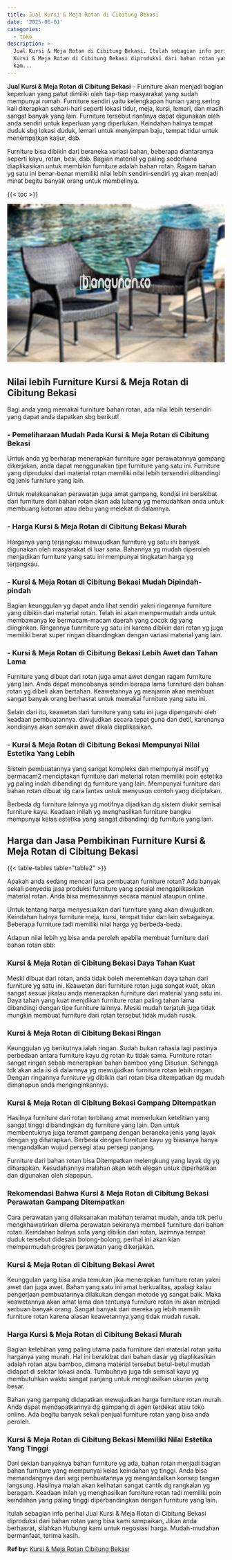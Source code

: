 ```yaml
---
title: Jual Kursi & Meja Rotan di Cibitung Bekasi
date: '2025-06-01'
categories:
  - toko
description: >-
  Jual Kursi & Meja Rotan di Cibitung Bekasi. Itulah sebagian info perihal Jual
  Kursi & Meja Rotan di Cibitung Bekasi diproduksi dari bahan rotan yang bisa
  kam...
---
```


**Jual Kursi & Meja Rotan di Cibitung Bekasi** – Furniture akan menjadi bagian keperluan yang patut dimiliki oleh tiap-tiap masyarakat yang sudah mempunyai rumah. Furniture sendiri yaitu kelengkapan hunian yang sering kali diterapkan sehari-hari seperti lokasi tidur, meja, kursi, lemari, dan masih sangat banyak yang lain. Furniture tersebut nantinya dapat digunakan oleh anda sendiri untuk keperluan yang diperlukan. Keindahan halnya tempat duduk sbg lokasi duduk, lemari untuk menyimpan baju, tempat tidur untuk menempatkan kasur, dsb.

Furniture bisa dibikin dari beraneka variasi bahan, beberapa diantaranya seperti kayu, rotan, besi, dsb. Bagian material yg paling sederhana diaplikasikan untuk membikin furniture adalah bahan rotan. Ragam bahan yg satu ini benar-benar memiliki nilai lebih sendiri-sendiri yg akan menjadi minat begitu banyak orang untuk membelinya.

{{< toc >}}

![Jual Kursi & Meja Rotan di Cibitung Bekasi](/images/kursi-meja-rotan-murah32.png)

## Nilai lebih Furniture Kursi & Meja Rotan di Cibitung Bekasi

Bagi anda yang memakai furniture bahan rotan, ada nilai lebih tersendiri yang dapat anda dapatkan sbg berikut!

### \- Pemeliharaan Mudah Pada Kursi & Meja Rotan di Cibitung Bekasi

Untuk anda yg berharap menerapkan furniture agar perawatannya gampang dikerjakan, anda dapat menggunakan tipe furniture yang satu ini. Furniture yang diproduksi dari material rotan memiliki nilai lebih tersendiri dibandingi dg jenis furniture yang lain.

Untuk melaksanakan perawatan juga amat gampang, kondisi ini berakibat dari furniture dari bahan rotan akan ada lubang yg memudahkan anda untuk membuang kotoran atau debu yang melekat di dalamnya.

### \- Harga Kursi & Meja Rotan di Cibitung Bekasi Murah

Harganya yang terjangkau mewujudkan furniture yg satu ini banyak digunakan oleh masyarakat di luar sana. Bahannya yg mudah diperoleh menjadikan furniture yang satu ini mempunyai tingkatan harga yg terjangkau.

### \- Kursi & Meja Rotan di Cibitung Bekasi Mudah Dipindah-pindah

Bagian keunggulan yg dapat anda lihat sendiri yakni ringannya furniture yang dibikin dari material rotan. Telah ini akan mempermudah anda untuk membawanya ke bermacam-macam daerah yang cocok dg yang diinginkan. Ringannya funrniture yg satu ini karena dibikin dari rotan yg juga memiliki berat super ringan dibandingkan dengan variasi material yang lain.

### \- Kursi & Meja Rotan di Cibitung Bekasi Lebih Awet dan Tahan Lama

Furniture yang dibuat dari rotan juga amat awet dengan ragam furniture yang lain. Anda dapat mencobanya sendiri berapa lama furniture dari bahan rotan yg dibeli akan bertahan. Keawetannya yg menjamin akan membuat sangat banyak orang berhasrat untuk memakai furniture yang satu ini.

Selain dari itu, keawetan dari furniture yang satu ini juga dipengaruhi oleh keadaan pembuatannya. diwujudkan secara tepat guna dan detil, karenanya kondisinya akan semakin awet dikala diaplikasikan.

### \- Kursi & Meja Rotan di Cibitung Bekasi Mempunyai Nilai Estetika Yang Lebih

Sistem pembuatannya yang sangat kompleks dan mempunyai motif yg bermacam2 menciptakan furniture dari material rotan memiliki poin estetika yg paling indah dibandingi dg furniture yang lain. Mempunyai furniture dari bahan rotan dibuat dg cara lantas untuk menyusun contoh yang diciptakan.

Berbeda dg furniture lainnya yg motifnya dijadikan dg sistem diukir semisal furniture kayu. Keadaan inilah yg menghasilkan furniture bangku mempunyai kelas estetika yang sangat dibandingi dg furniture yang lain.

## Harga dan Jasa Pembikinan Furniture Kursi & Meja Rotan di Cibitung Bekasi

{{< table-tables table="table2" >}}

Apakah anda sedang mencari jasa pembuatan furniture rotan? Ada banyak sekali penyedia jasa produksi furniture yang spesial mengaplikasikan material rotan. Anda bisa memesannya secara manual ataupun online.

Untuk tentang harga menyesuaikan dari furniture yang akan diwujudkan. Keindahan halnya furniture meja, kursi, tempat tidur dan lain sebagainya. Beberapa furniture tadi memiliki nilai harga yg berbeda-beda.

Adapun nilai lebih yg bisa anda peroleh apabila membuat furniture dari bahan rotan sbb:

### Kursi & Meja Rotan di Cibitung Bekasi Daya Tahan Kuat

Meski dibuat dari rotan, anda tidak boleh meremehkan daya tahan dari furniture yg satu ini. Keawetan dari furniture rotan juga sangat kuat, akan sangat sesuai jikalau anda menerapkan furniture dari material yang satu ini. Daya tahan yang kuat menjdikan furniture rotan paling tahan lama dibandingi dengan tipe furniture lainnya. Meski mudah terjatuh juga tidak mungkin membuat furniture dari rotan tersebut tidak mudah rusak.

### Kursi & Meja Rotan di Cibitung Bekasi Ringan

Keunggulan yg berikutnya ialah ringan. Sudah bukan rahasia lagi pastinya perbedaan antara furniture kayu dg rotan itu tidak sama. Furniture rotan sangat ringan sebab menerapkan bahan bamboo yang Disusun. Sehingga tdk akan ada isi di dalamnya yg mewujudkan furniture rotan lebih ringan. Dengan ringannya furniture yg dibikin dari rotan bisa ditempatkan dg mudah dimanapun anda menginginkannya.

### Kursi & Meja Rotan di Cibitung Bekasi Gampang Ditempatkan

Hasilnya furniture dari rotan terbilang amat memerlukan ketelitian yang sangat tinggi dibandingkan dg furniture yang lain. Dan untuk membentuknya juga teramat gampang dengan beraneka jenis yang layak dengan yg diharapkan. Berbeda dengan furniture kayu yg biasanya hanya mengandalkan wujud persegi atau persegi panjang.

Furniture dari bahan rotan bisa Ditempatkan melengkung yang layak dg yg diharapkan. Kesudahannya malahan akan lebih elegan untuk diperhatikan dan digunakan oleh siapapun.

### Rekomendasi Bahwa Kursi & Meja Rotan di Cibitung Bekasi Perawatan Gampang Ditempatkan

Cara perawatan yang dilaksanakan malahan teramat mudah, anda tdk perlu mengkhawatirkan dilema perawatan sekiranya membeli furniture dari bahan rotan. Keindahan halnya sofa yang dibikin dari rotan, lazimnya tempat duduk tersebut didesain bolong-bolong, perihal ini akan kian mempermudah progres perawatan yang dikerjakan.

### Kursi & Meja Rotan di Cibitung Bekasi Awet

Keunggulan yang bisa anda temukan jika menerapkan furniture rotan yakni awet dan juga awet. Bahan yang satu ini amat berkualitas, apalagi kalau pengerjaan pembuatannya dilakukan dengan metode yg sangat baik. Maka keawetannya akan amat lama dan tentunya furniture rotan ini akan menjadi serbuan banyak orang. Sangat banyak dari mereka yg lebih memilih furniture rotan karena alasan keawetannya yang tidak mudah rusak.

### Harga Kursi & Meja Rotan di Cibitung Bekasi Murah

Bagian kelebihan yang paling utama pada furniture dari material rotan yaitu harganya yang murah. Hal ini berakibat dari bahan dasar yg diaplikasikan adalah rotan atau bamboo, dimana material tersebut betul-betul mudah didapat di sekitar lokasi anda. Tumbuhnya juga tdk semisal kayu yg membutuhkan waktu sangat panjang untuk menghasilkan ukuran yang besar.

Bahan yang gampang didapatkan mewujudkan harga furniture rotan murah. Anda dapat mendapatkannya dg gampang di agen terdekat atau toko online. Ada begitu banyak sekali penjual furniture rotan yang bisa anda peroleh.

### Kursi & Meja Rotan di Cibitung Bekasi Memiliki Nilai Estetika Yang Tinggi

Dari sekian banyaknya bahan furniture yg ada, bahan rotan menjadi bagian bahan furniture yang mempunyai kelas keindahan yg tinggi. Anda bisa memandangnya dari segi pembuatannya yg mengandalkan konsep tangan langsung. Hasilnya malah akan kelihatan sangat cantik dg rangkaian yg beragam. Keadaan inilah yg menghasilkan furniture rotan tadi memiliki poin keindahan yang paling tinggi diperbandingkan dengan furniture yang lain.

Itulah sebagian info perihal Jual Kursi & Meja Rotan di Cibitung Bekasi diproduksi dari bahan rotan yang bisa kami sampaikan, Jikan anda berhasrat, silahkan Hubungi kami untuk negosiasi harga. Mudah-mudahan bermanfaat, terima kasih.

**Ref by:** [Kursi & Meja Rotan Cibitung Bekasi](https://id.wikipedia.org/wiki/Kursi)
